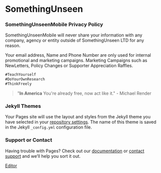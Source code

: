 # SomethingUnseen

### SomethingUnseenMobile Privacy Policy

SomethingUnseenMobile will never share your information with any company, agency or entity outside of SomethingUnseen LTD for any reason. 


Your email address, Name and Phone Number are only used for internal promotional and marketing campaigns. Marketing Campaigns such as NewLetters, Policy Changes or Supporter Appreciation Raffles. 

```markdown
#TeachYourself
#DoYourOwnResearch
#ThinkFreely

```


>"**In America** You're already free, now act like it."
> \- Michael Render












### Jekyll Themes

Your Pages site will use the layout and styles from the Jekyll theme you have selected in your [repository settings](https://github.com/amzinglyrwarded/somethingunseen.github.io/settings). The name of this theme is saved in the Jekyll `_config.yml` configuration file.

### Support or Contact

Having trouble with Pages? Check out our [documentation](https://docs.github.com/categories/github-pages-basics/) or [contact support](https://github.com/contact) and we’ll help you sort it out.

[Editor](https://github.com/amzinglyrwarded/somethingunseen.github.io/edit/master/docs/index.md)
